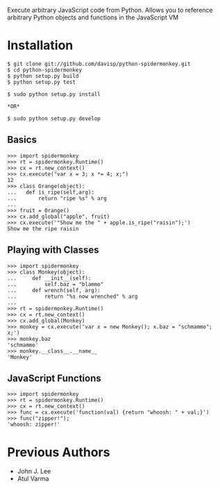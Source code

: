 

Execute arbitrary JavaScript code from Python. Allows you to reference
arbitrary Python objects and functions in the JavaScript VM

Installation
============


    $ git clone git://github.com/davisp/python-spidermonkey.git
    $ cd python-spidermonkey
    $ python setup.py build
    $ python setup.py test

    $ sudo python setup.py install

    *OR*
    
    $ sudo python setup.py develop

Basics
------

    >>> import spidermonkey
    >>> rt = spidermonkey.Runtime()
    >>> cx = rt.new_context()
    >>> cx.execute("var x = 3; x *= 4; x;")
    12
    >>> class Orange(object):
    ...   def is_ripe(self,arg):
    ...       return "ripe %s" % arg
    ...
    >>> fruit = Orange()
    >>> cx.add_global("apple", fruit)
    >>> cx.execute('"Show me the " + apple.is_ripe("raisin");')
    Show me the ripe raisin

Playing with Classes
--------------------

    >>> import spidermonkey
    >>> class Monkey(object):
    ...     def __init__(self):
    ...         self.baz = "blammo"
    ...     def wrench(self, arg):
    ...         return "%s now wrenched" % arg
    ...
    >>> rt = spidermonkey.Runtime()
    >>> cx = rt.new_context()
    >>> cx.add_global(Monkey)
    >>> monkey = cx.execute('var x = new Monkey(); x.baz = "schmammo"; x;')
    >>> monkey.baz
    'schmammo'
    >>> monkey.__class__.__name__
    'Monkey'

JavaScript Functions
--------------------

    >>> import spidermonkey
    >>> rt = spidermonkey.Runtime()
    >>> cx = rt.new_context()
    >>> func = cx.execute('function(val) {return "whoosh: " + val;}')
    >>> func("zipper!");
    'whoosh: zipper!'

Previous Authors
================

* John J. Lee
* Atul Varma

